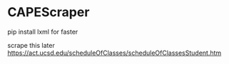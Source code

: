 # CAPEScraper

pip install lxml for faster

scrape this later https://act.ucsd.edu/scheduleOfClasses/scheduleOfClassesStudent.htm